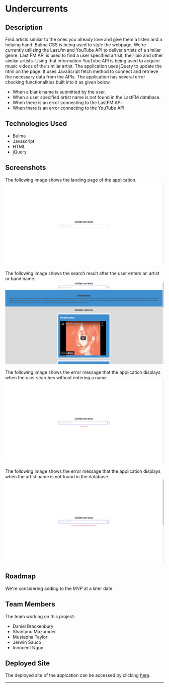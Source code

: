 # Undercurrents

## Description
Find artists similar to the ones you already love and give them a listen and a helping hand. Bulma CSS is being used to style the webpage. We're currently utilizing the Last.fm and YouTube API to deliver artists of a similar genre. Last FM API is used to find a user specified artisit, their bio and other similar artists. Using that information YouTube API is being used to acquire music videos of the similar artist. The application uses jQuery to update the html on the page. It uses JavaScript fetch method to connect and retrieve the necessary data from the APIs. The application has several error checking functionalities built into it as given below.

* When a blank name is submitted by the user.
* When a user specified artist name is not found in the LastFM database.
* When there is an error connecting to the LastFM API.
* When there is an error connecting to the YouTube API.

## Technologies Used
* Bulma
* Javascript
* HTML
* jQuery

## Screenshots
The following image shows the landing page of the application.
![Landing page](./assets/images/landing-page.png)

The following image shows the search result after the user enters an artist or band name.
![Artist search](./assets/images/artist-search.png)

The following image shows the error message that the application displays when the user searches without entering a name
![Blank name error handling](./assets/images/blank-name-error.png)

The following image shows the error message that the application displays when the artist name is not found in the database
![Unknown artist name error handling](./assets/images/unknown-artist-name.png)


## Roadmap
We're considering adding to the MVP at a later date.

## Team Members
The team working on this project:  
* Daniel Brackenbury
* Shantanu Mazumder
* Mustapha Taylor
* Jerwin Sauco
* Innocent Ngoy 

## Deployed Site
The deployed site of the applcation can be accessed by clicking [here](https://helpvisa.github.io/up_n_coming/).

---
